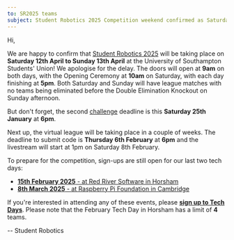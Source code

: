 ```yaml
---
to: SR2025 teams
subject: Student Robotics 2025 Competition weekend confirmed as Saturday 12th to Sunday 13th April
---
```


Hi,

We are happy to confirm that [Student Robotics 2025](https://studentrobotics.org/events/sr2025/competition/) will be taking place on **Saturday 12th April to Sunday 13th April** at the University of Southampton Students' Union! We apologise for the delay. The doors will open at **9am** on both days, with the Opening Ceremony at **10am** on Saturday, with each day finishing at **5pm**. Both Saturday and Sunday will have league matches with no teams being eliminated before the Double Elimination Knockout on Sunday afternoon.

But don't forget, the second [challenge](https://studentrobotics.org/docs/resources/2025/challenges.html) deadline is this **Saturday 25th January** at **6pm**.

Next up, the virtual league will be taking place in a couple of weeks. The deadline to submit code is **Thursday 6th February** at **6pm** and the livestream will start at 1pm on Saturday 8th February.

To prepare for the competition, sign-ups are still open for our last two tech days:
* [**15th February 2025** - at Red River Software in Horsham](https://studentrobotics.org/events/sr2025/horsham-tech-day-february)
* [**8th March 2025** - at Raspberry Pi Foundation in Cambridge](https://studentrobotics.org/events/sr2025/cambridge-tech-day-march)

If you're interested in attending any of these events, please **[sign up to Tech Days](https://forms.gle/SpZnqpUAaRbxwy2C9)**. Please note that the February Tech Day in Horsham has a limit of **4** teams.

-- Student Robotics
